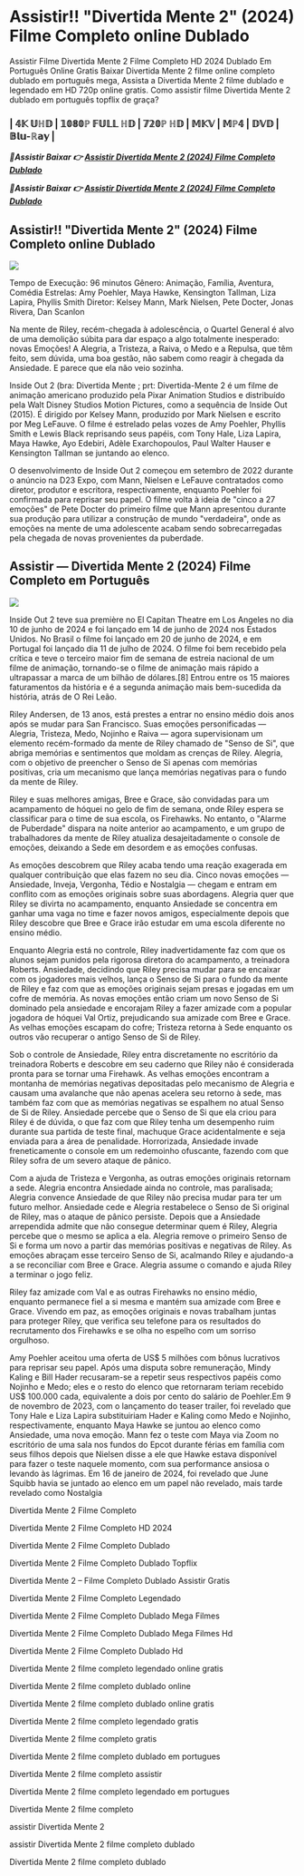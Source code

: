 <H1>Assistir!! "Divertida Mente 2" (2024) Filme Completo online Dublado </H1>

Assistir Filme Divertida Mente 2 Filme Completo HD 2024 Dublado Em Português Online Gratis Baixar Divertida Mente 2 filme online completo dublado em português mega, Assista a Divertida Mente 2 filme dublado e legendado em HD 720p online gratis. Como assistir filme Divertida Mente 2 dublado em português topflix de graça?

<h3>| 𝟜𝕂 𝕌ℍ𝔻 | 𝟙𝟘𝟠𝟘ℙ 𝔽𝕌𝕃𝕃 ℍ𝔻 | 𝟟𝟚𝟘ℙ ℍ𝔻 | 𝕄𝕂𝕍 | 𝕄ℙ𝟜 | 𝔻𝕍𝔻 | 𝔹𝕝𝕦-ℝ𝕒𝕪 | </h3>

<p><b><I>🔴Assistir Baixar 👉 <a href="https://susflix.cloud/pt/movie/1022789/inside-out-2" rel="noopener">Assistir Divertida Mente 2 (2024) Filme Completo Dublado</a></I></b></p>

<p><b><I>🔴Assistir Baixar 👉 <a href="https://susflix.cloud/pt/movie/1022789/inside-out-2" rel="noopener">Assistir Divertida Mente 2 (2024) Filme Completo Dublado</a></I></b></p>

<H2>Assistir!! "Divertida Mente 2" (2024) Filme Completo online Dublado </H2>

<img src="https://blogger.googleusercontent.com/img/b/R29vZ2xl/AVvXsEjNSJs15WpeX9VUxN4hk8V3dIlaYcmN6QKLo2hqTtct8VuFeykJ5JAeqF6bR5nIIjUTisoo-tqHzwqjZ2UkDfc3I1LWYST-ZXndZCjjKpBbEp5KAqrH7eDUQAzEB2c45DlhRrrJSa2nyEQ_B7N5pkj-25FASJqMNgs21YKzEzcbB4zmLQ54Wb1sJNij5TEt/s16000/Screenshot_7.png" />

Tempo de Execução: 96 minutos
Gênero: Animação, Família, Aventura, Comédia
Estrelas: Amy Poehler, Maya Hawke, Kensington Tallman, Liza Lapira, Phyllis Smith
Diretor: Kelsey Mann, Mark Nielsen, Pete Docter, Jonas Rivera, Dan Scanlon

Na mente de Riley, recém-chegada à adolescência, o Quartel General é alvo de uma demolição súbita para dar espaço a algo totalmente inesperado: novas Emoções! A Alegria, a Tristeza, a Raiva, o Medo e a Repulsa, que têm feito, sem dúvida, uma boa gestão, não sabem como reagir à chegada da Ansiedade. E parece que ela não veio sozinha.

Inside Out 2 (bra: Divertida Mente ; prt: Divertida-Mente 2 é um filme de animação americano produzido pela Pixar Animation Studios e distribuído pela Walt Disney Studios Motion Pictures, como a sequência de Inside Out (2015). É dirigido por Kelsey Mann, produzido por Mark Nielsen e escrito por Meg LeFauve. O filme é estrelado pelas vozes de Amy Poehler, Phyllis Smith e Lewis Black reprisando seus papéis, com Tony Hale, Liza Lapira, Maya Hawke, Ayo Edebiri, Adèle Exarchopoulos, Paul Walter Hauser e Kensington Tallman se juntando ao elenco.

O desenvolvimento de Inside Out 2 começou em setembro de 2022 durante o anúncio na D23 Expo, com Mann, Nielsen e LeFauve contratados como diretor, produtor e escritora, respectivamente, enquanto Poehler foi confirmada para reprisar seu papel. O filme volta à ideia de "cinco a 27 emoções" de Pete Docter do primeiro filme que Mann apresentou durante sua produção para utilizar a construção de mundo "verdadeira", onde as emoções na mente de uma adolescente acabam sendo sobrecarregadas pela chegada de novas provenientes da puberdade.

<H2>Assistir — Divertida Mente 2 (2024) Filme Completo em Português </H2>

<img src="https://blogger.googleusercontent.com/img/b/R29vZ2xl/AVvXsEgZ6xAl7o9Yltwazu_V3UDtP_K52UlJkRhNp4enLZxJqI5nwlDXrarO5DQKou3hFwuOetkgsdJ14ePZIkOPberaSy9k0q1srKZsnqE7vXFdHGLUcfrvS7HSnGGf7V5NQZ0Dkw2nUlxfjgbmLmrQZx1Rw0xdWOgTUeGOLyGfKABXZJx_deJoEhLkCJrIF4yT/s16000/FDHFDHDFH.png" />


Inside Out 2 teve sua première no El Capitan Theatre em Los Angeles no dia 10 de junho de 2024 e foi lançado em 14 de junho de 2024 nos Estados Unidos. No Brasil o filme foi lançado em 20 de junho de 2024, e em Portugal foi lançado dia 11 de julho de 2024. O filme foi bem recebido pela crítica e teve o terceiro maior fim de semana de estreia nacional de um filme de animação, tornando-se o filme de animação mais rápido a ultrapassar a marca de um bilhão de dólares.[8] Entrou entre os 15 maiores faturamentos da história e é a segunda animação mais bem-sucedida da história, atrás de O Rei Leão.

Riley Andersen, de 13 anos, está prestes a entrar no ensino médio dois anos após se mudar para San Francisco. Suas emoções personificadas — Alegria, Tristeza, Medo, Nojinho e Raiva — agora supervisionam um elemento recém-formado da mente de Riley chamado de "Senso de Si", que abriga memórias e sentimentos que moldam as crenças de Riley. Alegria, com o objetivo de preencher o Senso de Si apenas com memórias positivas, cria um mecanismo que lança memórias negativas para o fundo da mente de Riley.

Riley e suas melhores amigas, Bree e Grace, são convidadas para um acampamento de hóquei no gelo de fim de semana, onde Riley espera se classificar para o time de sua escola, os Firehawks. No entanto, o "Alarme de Puberdade" dispara na noite anterior ao acampamento, e um grupo de trabalhadores da mente de Riley atualiza desajeitadamente o console de emoções, deixando a Sede em desordem e as emoções confusas.

As emoções descobrem que Riley acaba tendo uma reação exagerada em qualquer contribuição que elas fazem no seu dia. Cinco novas emoções — Ansiedade, Inveja, Vergonha, Tédio e Nostalgia — chegam e entram em conflito com as emoções originais sobre suas abordagens. Alegria quer que Riley se divirta no acampamento, enquanto Ansiedade se concentra em ganhar uma vaga no time e fazer novos amigos, especialmente depois que Riley descobre que Bree e Grace irão estudar em uma escola diferente no ensino médio.

Enquanto Alegria está no controle, Riley inadvertidamente faz com que os alunos sejam punidos pela rigorosa diretora do acampamento, a treinadora Roberts. Ansiedade, decidindo que Riley precisa mudar para se encaixar com os jogadores mais velhos, lança o Senso de Si para o fundo da mente de Riley e faz com que as emoções originais sejam presas e jogadas em um cofre de memória. As novas emoções então criam um novo Senso de Si dominado pela ansiedade e encorajam Riley a fazer amizade com a popular jogadora de hóquei Val Ortiz, prejudicando sua amizade com Bree e Grace. As velhas emoções escapam do cofre; Tristeza retorna à Sede enquanto os outros vão recuperar o antigo Senso de Si de Riley.

Sob o controle de Ansiedade, Riley entra discretamente no escritório da treinadora Roberts e descobre em seu caderno que Riley não é considerada pronta para se tornar uma Firehawk. As velhas emoções encontram a montanha de memórias negativas depositadas pelo mecanismo de Alegria e causam uma avalanche que não apenas acelera seu retorno à sede, mas também faz com que as memórias negativas se espalhem no atual Senso de Si de Riley. Ansiedade percebe que o Senso de Si que ela criou para Riley é de dúvida, o que faz com que Riley tenha um desempenho ruim durante sua partida de teste final, machuque Grace acidentalmente e seja enviada para a área de penalidade. Horrorizada, Ansiedade invade freneticamente o console em um redemoinho ofuscante, fazendo com que Riley sofra de um severo ataque de pânico.

Com a ajuda de Tristeza e Vergonha, as outras emoções originais retornam a sede. Alegria encontra Ansiedade ainda no controle, mas paralisada; Alegria ​​convence Ansiedade de que Riley não precisa mudar para ter um futuro melhor. Ansiedade cede e Alegria restabelece o Senso de Si original de Riley, mas o ataque de pânico persiste. Depois que a Ansiedade arrependida admite que não consegue determinar quem é Riley, Alegria percebe que o mesmo se aplica a ela. Alegria remove o primeiro Senso de Si e forma um novo a partir das memórias positivas e negativas de Riley. As emoções abraçam esse terceiro Senso de Si, acalmando Riley e ajudando-a a se reconciliar com Bree e Grace. Alegria assume o comando e ajuda Riley a terminar o jogo feliz.

Riley faz amizade com Val e as outras Firehawks no ensino médio, enquanto permanece fiel a si mesma e mantém sua amizade com Bree e Grace. Vivendo em paz, as emoções originais e novas trabalham juntas para proteger Riley, que verifica seu telefone para os resultados do recrutamento dos Firehawks e se olha no espelho com um sorriso orgulhoso.

Amy Poehler aceitou uma oferta de US$ 5 milhões com bônus lucrativos para reprisar seu papel. Após uma disputa sobre remuneração, Mindy Kaling e Bill Hader recusaram-se a repetir seus respectivos papéis como Nojinho e Medo; eles e o resto do elenco que retornaram teriam recebido US$ 100.000 cada, equivalente a dois por cento do salário de Poehler.Em 9 de novembro de 2023, com o lançamento do teaser trailer, foi revelado que Tony Hale e Liza Lapira substituiriam Hader e Kaling como Medo e Nojinho, respectivamente, enquanto Maya Hawke se juntou ao elenco como Ansiedade, uma nova emoção. Mann fez o teste com Maya via Zoom no escritório de uma sala nos fundos do Epcot durante férias em família com seus filhos depois que Nielsen disse a ele que Hawke estava disponível para fazer o teste naquele momento, com sua performance ansiosa o levando às lágrimas. Em 16 de janeiro de 2024, foi revelado que June Squibb havia se juntado ao elenco em um papel não revelado,  mais tarde revelado como Nostalgia

Divertida Mente 2 Filme Completo

Divertida Mente 2 Filme Completo HD 2024

Divertida Mente 2 Filme Completo Dublado

Divertida Mente 2 Filme Completo Dublado Topflix

Divertida Mente 2 – Filme Completo Dublado Assistir Gratis

Divertida Mente 2 Filme Completo Legendado

Divertida Mente 2 Filme Completo Dublado Mega Filmes

Divertida Mente 2 Filme Completo Dublado Mega Filmes Hd

Divertida Mente 2 Filme Completo Dublado Hd

Divertida Mente 2 filme completo legendado online gratis

Divertida Mente 2 filme completo dublado online

Divertida Mente 2 filme completo dublado online gratis

Divertida Mente 2 filme completo legendado gratis

Divertida Mente 2 filme completo gratis

Divertida Mente 2 filme completo dublado em portugues

Divertida Mente 2 filme completo assistir

Divertida Mente 2 filme completo legendado em portugues

Divertida Mente 2 filme completo

assistir Divertida Mente 2

assistir Divertida Mente 2 filme completo dublado

Divertida Mente 2 filme completo dublado
